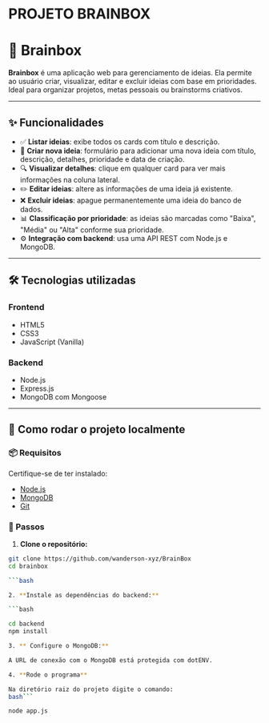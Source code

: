 # PROJETO BRAINBOX

# 🧠 Brainbox

**Brainbox** é uma aplicação web para gerenciamento de ideias. Ela permite ao usuário criar, visualizar, editar e excluir ideias com base em prioridades. Ideal para organizar projetos, metas pessoais ou brainstorms criativos.

---

## ✨ Funcionalidades

- ✅ **Listar ideias**: exibe todos os cards com título e descrição.
- 📝 **Criar nova ideia**: formulário para adicionar uma nova ideia com título, descrição, detalhes, prioridade e data de criação.
- 🔍 **Visualizar detalhes**: clique em qualquer card para ver mais informações na coluna lateral.
- ✏️ **Editar ideias**: altere as informações de uma ideia já existente.
- ❌ **Excluir ideias**: apague permanentemente uma ideia do banco de dados.
- 📊 **Classificação por prioridade**: as ideias são marcadas como "Baixa", "Média" ou "Alta" conforme sua prioridade.
- ⚙️ **Integração com backend**: usa uma API REST com Node.js e MongoDB.

---

## 🛠️ Tecnologias utilizadas

### Frontend

- HTML5
- CSS3
- JavaScript (Vanilla)

### Backend

- Node.js
- Express.js
- MongoDB com Mongoose

---

## 🚀 Como rodar o projeto localmente

### 📦 Requisitos

Certifique-se de ter instalado:

- [Node.js](https://nodejs.org/)
- [MongoDB](https://www.mongodb.com/)
- [Git](https://git-scm.com/)

### 🧰 Passos

1. **Clone o repositório:**

```bash
git clone https://github.com/wanderson-xyz/BrainBox
cd brainbox

```bash

2. **Instale as dependências do backend:**

```bash

cd backend
npm install

3. ** Configure o MongoDB:**

A URL de conexão com o MongoDB está protegida com dotENV.

4. **Rode o programa**

Na diretório raiz do projeto digite o comando:
bash```

node app.js

